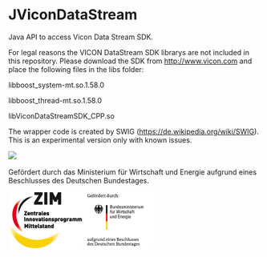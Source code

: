 # JViconDataStream
Java API to access Vicon Data Stream SDK.


For legal reasons the VICON DataStream SDK librarys are not included in this repository. 
Please download the SDK from http://www.vicon.com and place the following files 
in the libs folder:
   
libboost_system-mt.so.1.58.0

libboost_thread-mt.so.1.58.0

libViconDataStreamSDK_CPP.so

The wrapper code is created by SWIG (https://de.wikipedia.org/wiki/SWIG). This is an experimental version only with known issues.

![](/images/parcours.png)

Gefördert durch das Ministerium für Wirtschaft und Energie aufgrund eines Beschlusses des Deutschen Bundestages.

![](/images/zimlogo.png) ![](/images/logo-bmwi_small.png) 
